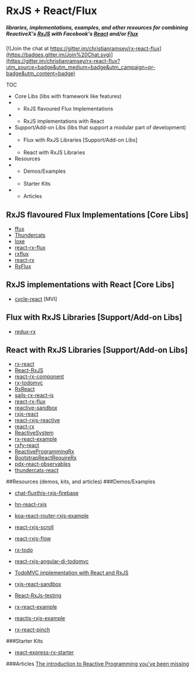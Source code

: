# RxJS + React/Flux
##### libraries, implementations, examples, and other resources for combining ReactiveX's [RxJS](https://github.com/Reactive-Extensions/RxJS) with Facebook's [React](https://github.com/facebook/react) and/or [Flux](https://github.com/facebook/flux)

[![Join the chat at https://gitter.im/christianramsey/rx-react-flux](https://badges.gitter.im/Join%20Chat.svg)](https://gitter.im/christianramsey/rx-react-flux?utm_source=badge&utm_medium=badge&utm_campaign=pr-badge&utm_content=badge)

TOC 
- Core Libs (libs with framework like features)
- - RxJS flavoured Flux Implementations 
- - RxJS implementations with React
- Support/Add-on Libs (libs that support a modular part of development)
- - Flux with RxJS Libraries [Support/Add-on Libs]
- - React with RxJS Libraries
- Resources
- - Demos/Examples
- - Starter Kits
- - Articles

## RxJS flavoured Flux Implementations [Core Libs]
- [ffux](https://github.com/milankinen/ffux)
- [Thundercats](https://github.com/ThunderCatsJS/thundercats)
- [loxe](https://github.com/ahomu/Loxe)
- [react-rx-flux](https://www.github.com/xgrommx/react-rx-flux)
- [rxflux](https://www.github.com/gyzerok/rxflux)
- [react-rx](https://www.github.com/Mosho1/react-rx)
- [RxFlux](https://www.github.com/johan-olsson/RxFlux)

## RxJS implementations with React [Core Libs]
- [cycle-react](https://github.com/pH200/cycle-react) [MVI]

## Flux with RxJS Libraries [Support/Add-on Libs]
- [redux-rx](https://github.com/acdlite/redux-rx)

## React with RxJS Libraries [Support/Add-on Libs]
- [rx-react](https://www.github.com/fdecampredon/rx-react)
- [React-RxJS](https://www.github.com/Cmdv/React-RxJS)
- [react-rx-component](https://www.github.com/acdlite/react-rx-component)
- [rx-todomvc](https://www.github.com/footballradar/rx-todomvc)
- [RxReact](https://www.github.com/AlexMost/RxReact)
- [sails-rx-react-js](https://www.github.com/erikschlegel/sails-rx-react-js)
- [react-rx-flux](https://www.github.com/xgrommx/react-rx-flux)
- [reactive-sandbox](https://www.github.com/joelhooks/reactive-sandbox)
- [rxjs-react](https://www.github.com/bobiblazeski/rxjs-react)
- [react-rxjs-reactive](https://www.github.com/s5ot/react-rxjs-reactive)
- [react-rx](https://www.github.com/Mosho1/react-rx)
- [ReactiveSystem](https://www.github.com/Willmo36/ReactiveSystem)
- [rx-react-example](https://www.github.com/fdecampredon/rx-react-example)
- [rxfy-react](https://www.github.com/xgrommx/rxfy-react)
- [ReactiveProgrammingRx](https://www.github.com/nvankaam/ReactiveProgrammingRx)
- [BootstrapReactRequireRx](https://www.github.com/dwsmorris/BootstrapReactRequireRx)
- [pdx-react-observables](https://www.github.com/iirvine/pdx-react-observables)
- [thundercats-react](https://github.com/thundercatsjs/thundercats-react)




##Resources (demos, kits, and articles)
###Demos/Examples
- [chat-fluxthis-rxjs-firebase](https://www.github.com/tjwudi/chat-fluxthis-rxjs-firebase)
- [hn-react-rxjs](https://www.github.com/ahomu/hn-react-rxjs)
- [koa-react-router-rxjs-example](https://www.github.com/oscarduignan/koa-react-router-rxjs-example)
- [react-rxjs-scroll](https://www.github.com/justinwoo/react-rxjs-scroll)
- [react-rxjs-flow](https://www.github.com/justinwoo/react-rxjs-flow)
- [rx-todo](https://www.github.com/stepennwolf/rx-todo)
- [react-rxjs-angular-di-todomvc](https://www.github.com/joelhooks/react-rxjs-angular-di-todomvc) 
- [TodoMVC implementation with React and RxJS](https://github.com/fdecampredon/react-rxjs-todomvc)
- [rxjs-react-sandbox](https://www.github.com/masotime/rxjs-react-sandbox)
- [React-RxJs-testing](https://www.github.com/Jrende/React-RxJs-testing)
- [rx-react-example](https://www.github.com/fdecampredon/rx-react-example)

- [reactjs-rxjs-example](https://www.github.com/kmcclosk/reactjs-rxjs-example)
- [rx-react-pinch](https://github.com/hugobessaa/rx-react-pinch)

###Starter Kits
- [react-express-rx-starter](https://www.github.com/cesarvelandia/react-express-rx-starter)
 

###Articles
[The introduction to Reactive Programming you've been missing](https://gist.github.com/staltz/868e7e9bc2a7b8c1f754)



